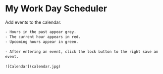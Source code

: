# My Work Day Scheduler

Add events to the calendar.

    - Hours in the past appear grey.
    - The current hour appears in red.
    - Upcoming hours appear in green.

    - After entering an event, click the lock button to the right save an event.

    ![Calendar](calendar.jpg)
